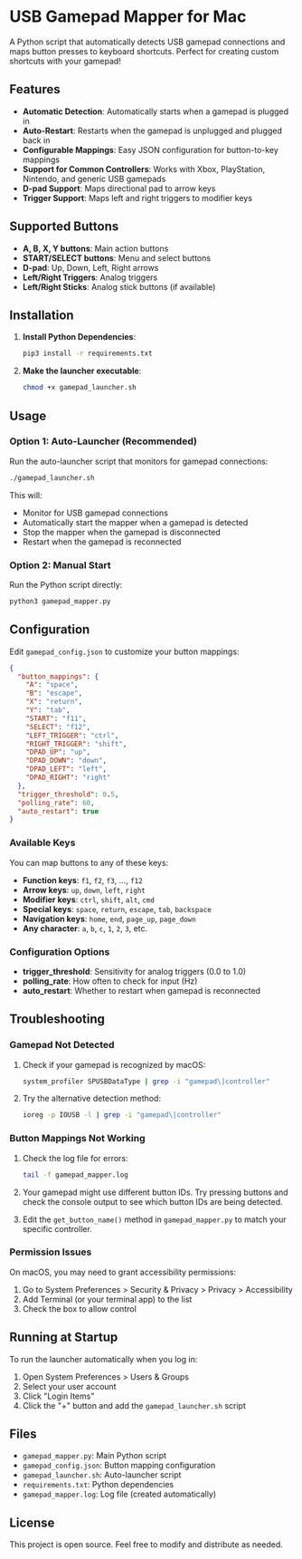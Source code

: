 # USB Gamepad Mapper for Mac

A Python script that automatically detects USB gamepad connections and maps button presses to keyboard shortcuts. Perfect for creating custom shortcuts with your gamepad!

## Features

- **Automatic Detection**: Automatically starts when a gamepad is plugged in
- **Auto-Restart**: Restarts when the gamepad is unplugged and plugged back in
- **Configurable Mappings**: Easy JSON configuration for button-to-key mappings
- **Support for Common Controllers**: Works with Xbox, PlayStation, Nintendo, and generic USB gamepads
- **D-pad Support**: Maps directional pad to arrow keys
- **Trigger Support**: Maps left and right triggers to modifier keys

## Supported Buttons

- **A, B, X, Y buttons**: Main action buttons
- **START/SELECT buttons**: Menu and select buttons
- **D-pad**: Up, Down, Left, Right arrows
- **Left/Right Triggers**: Analog triggers
- **Left/Right Sticks**: Analog stick buttons (if available)

## Installation

1. **Install Python Dependencies**:
   ```bash
   pip3 install -r requirements.txt
   ```

2. **Make the launcher executable**:
   ```bash
   chmod +x gamepad_launcher.sh
   ```

## Usage

### Option 1: Auto-Launcher (Recommended)

Run the auto-launcher script that monitors for gamepad connections:

```bash
./gamepad_launcher.sh
```

This will:
- Monitor for USB gamepad connections
- Automatically start the mapper when a gamepad is detected
- Stop the mapper when the gamepad is disconnected
- Restart when the gamepad is reconnected

### Option 2: Manual Start

Run the Python script directly:

```bash
python3 gamepad_mapper.py
```

## Configuration

Edit `gamepad_config.json` to customize your button mappings:

```json
{
  "button_mappings": {
    "A": "space",
    "B": "escape",
    "X": "return",
    "Y": "tab",
    "START": "f11",
    "SELECT": "f12",
    "LEFT_TRIGGER": "ctrl",
    "RIGHT_TRIGGER": "shift",
    "DPAD_UP": "up",
    "DPAD_DOWN": "down",
    "DPAD_LEFT": "left",
    "DPAD_RIGHT": "right"
  },
  "trigger_threshold": 0.5,
  "polling_rate": 60,
  "auto_restart": true
}
```

### Available Keys

You can map buttons to any of these keys:
- **Function keys**: `f1`, `f2`, `f3`, ..., `f12`
- **Arrow keys**: `up`, `down`, `left`, `right`
- **Modifier keys**: `ctrl`, `shift`, `alt`, `cmd`
- **Special keys**: `space`, `return`, `escape`, `tab`, `backspace`
- **Navigation keys**: `home`, `end`, `page_up`, `page_down`
- **Any character**: `a`, `b`, `c`, `1`, `2`, `3`, etc.

### Configuration Options

- **trigger_threshold**: Sensitivity for analog triggers (0.0 to 1.0)
- **polling_rate**: How often to check for input (Hz)
- **auto_restart**: Whether to restart when gamepad is reconnected

## Troubleshooting

### Gamepad Not Detected

1. Check if your gamepad is recognized by macOS:
   ```bash
   system_profiler SPUSBDataType | grep -i "gamepad\|controller"
   ```

2. Try the alternative detection method:
   ```bash
   ioreg -p IOUSB -l | grep -i "gamepad\|controller"
   ```

### Button Mappings Not Working

1. Check the log file for errors:
   ```bash
   tail -f gamepad_mapper.log
   ```

2. Your gamepad might use different button IDs. Try pressing buttons and check the console output to see which button IDs are being detected.

3. Edit the `get_button_name()` method in `gamepad_mapper.py` to match your specific controller.

### Permission Issues

On macOS, you may need to grant accessibility permissions:

1. Go to System Preferences > Security & Privacy > Privacy > Accessibility
2. Add Terminal (or your terminal app) to the list
3. Check the box to allow control

## Running at Startup

To run the launcher automatically when you log in:

1. Open System Preferences > Users & Groups
2. Select your user account
3. Click "Login Items"
4. Click the "+" button and add the `gamepad_launcher.sh` script

## Files

- `gamepad_mapper.py`: Main Python script
- `gamepad_config.json`: Button mapping configuration
- `gamepad_launcher.sh`: Auto-launcher script
- `requirements.txt`: Python dependencies
- `gamepad_mapper.log`: Log file (created automatically)

## License

This project is open source. Feel free to modify and distribute as needed. 